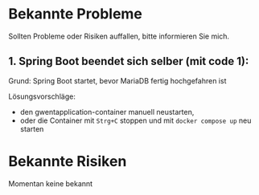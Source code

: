 # Bekannte Probleme

Sollten Probleme oder Risiken auffallen, bitte informieren Sie mich.


## 1. Spring Boot beendet sich selber (mit code 1):
  
Grund: Spring Boot startet, bevor MariaDB fertig hochgefahren ist

Lösungsvorschläge: 
  - den gwentapplication-container manuell neustarten, 
  - oder die Container mit ``Strg+C`` stoppen und mit ``docker compose up``  neu starten


# Bekannte Risiken

Momentan keine bekannt

